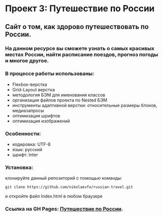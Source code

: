 # Проект 3: Путешествие по России

## Сайт о том, как здорово путешествовать по России. 
### На данном ресурсе вы сможете узнать о самых красивых местах России, найти расписание поездов, прогноз погоды и многое другое.

### В процессе работы использованы: 
* Flexbox-верстка
* Grid-Layout верстка
* методология БЭМ для именования классов
* организация файлов проекта по Nested БЭМ
* инструменты адаптивной верстки: относительные размеры блоков, медиазапросы
* оптимизация шрифтов
* оптимизация изображений

### Особенности:
* кодировка: UTF-8
* язык: русский
* шрифт: Inter

### Установка:
клонируйте данный репозиторий с помощью команды:
```
git clone https://github.com/nikolaevfo/russian-travel.git
```
и откройте файл Index.html в любом браузере

### Ссылка на GH Pages: [Путешествие по России](https://nikolaevfo.github.io/russian-travel/index.html "Путешествие по России").
